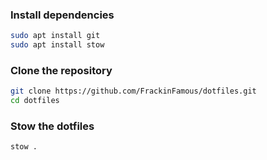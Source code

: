 ### Install dependencies

```bash
sudo apt install git
sudo apt install stow
```

### Clone the repository

```bash
git clone https://github.com/FrackinFamous/dotfiles.git
cd dotfiles
```

### Stow the dotfiles

```bash
stow .
```
